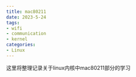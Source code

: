 ```yaml
---
title: mac80211
date: 2023-5-24
tags:
- wifi
- communication
- kernel
categories:
- Linux
---
```


这里将整理记录关于linux内核中mac80211部分的学习